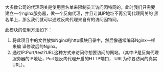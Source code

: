 大多数公司的代理网关是使用黑名单来限制员工访问因特网的，此时我们只需要
建立一个nginx服务器，做一个反向代理，并且让其IP地址不再公司代理网关的
黑名单上，那么我们就可以通过反向代理来自有的访问因特网。

此模块的使用方法如下：
1. 将此项目中的文件放如Nginx的http模块目录中，然后像通常编译Nginx一样来编
译修改后的Nginx。
2. 通过IP:Port/test?URL这种方式来访问你想要访问的网站。（其中IP是反向代理
服务器的IP地址，Port是反向代理开启的HTTP端口， URL为你要访问的真实URL）。
